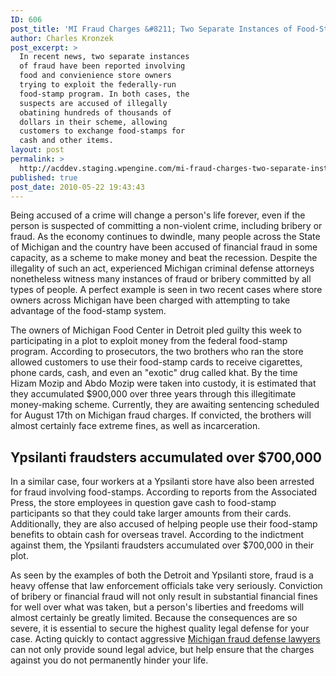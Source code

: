 ```yaml
---
ID: 606
post_title: 'MI Fraud Charges &#8211; Two Separate Instances of Food-Stamp Fraud Reported Recently in Michigan'
author: Charles Kronzek
post_excerpt: >
  In recent news, two separate instances
  of fraud have been reported involving
  food and convienience store owners
  trying to exploit the federally-run
  food-stamp program. In both cases, the
  suspects are accused of illegally
  obatining hundreds of thousands of
  dollars in their scheme, allowing
  customers to exchange food-stamps for
  cash and other items.
layout: post
permalink: >
  http://acddev.staging.wpengine.com/mi-fraud-charges-two-separate-instances-of-food-stamp-fraud-reported-recently-in-michigan.html
published: true
post_date: 2010-05-22 19:43:43
---
```

Being accused of a crime will change a person's life forever, even if the person is suspected of committing a non-violent crime, including bribery or fraud. As the economy continues to dwindle, many people across the State of Michigan and the country have been accused of financial fraud in some capacity, as a scheme to make money and beat the recession. Despite the illegality of such an act, experienced Michigan criminal defense attorneys nonetheless witness many instances of fraud or bribery committed by all types of people. A perfect example is seen in two recent cases where store owners across Michigan have been charged with attempting to take advantage of the food-stamp system.

The owners of Michigan Food Center in Detroit pled guilty this week to participating in a plot to exploit money from the federal food-stamp program. According to prosecutors, the two brothers who ran the store allowed customers to use their food-stamp cards to receive cigarettes, phone cards, cash, and even an "exotic" drug called khat. By the time Hizam Mozip and Abdo Mozip were taken into custody, it is estimated that they accumulated $900,000 over three years through this illegitimate money-making scheme. Currently, they are awaiting sentencing scheduled for August 17th on Michigan fraud charges. If convicted, the brothers will almost certainly face extreme fines, as well as incarceration.


<h2>Ypsilanti fraudsters accumulated over $700,000</h2>

In a similar case, four workers at a Ypsilanti store have also been arrested for fraud involving food-stamps. According to reports from the Associated Press, the store employees in question gave cash to food-stamp participants so that they could take larger amounts from their cards. Additionally, they are also accused of helping people use their food-stamp benefits to obtain cash for overseas travel. According to the indictment against them, the Ypsilanti fraudsters accumulated over $700,000 in their plot.

As seen by the examples of both the Detroit and Ypsilanti store, fraud is a heavy offense that law enforcement officials take very seriously. Conviction of bribery or financial fraud will not only result in substantial financial fines for well over what was taken, but a person's liberties and freedoms will almost certainly be greatly limited. Because the consequences are so severe, it is essential to secure the highest quality legal defense for your case. Acting quickly to contact aggressive <a href="http://acddev.staging.wpengine.com/" target="_blank">Michigan fraud defense lawyers</a> can not only provide sound legal advice, but help ensure that the charges against you do not permanently hinder your life.